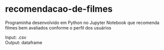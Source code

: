 # recomendacao-de-filmes
Programinha desenvolvido em Python no Jupyter Notebook que recomenda filmes bem avaliados conforme o perfil dos usuários

Input: .csv <br>
Output: dataframe
